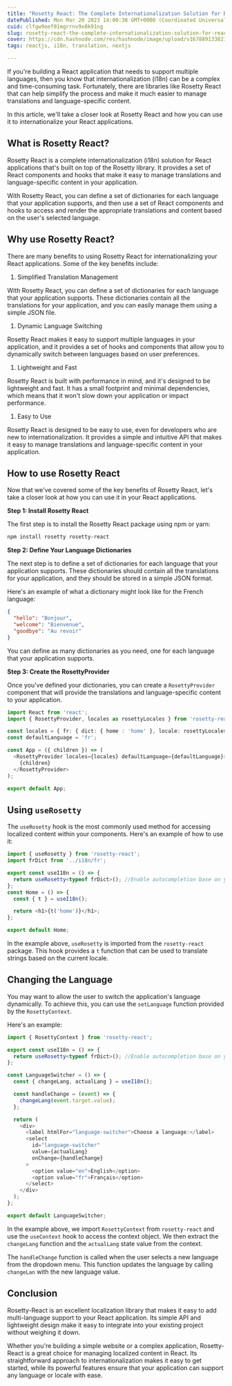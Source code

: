 ```yaml
---
title: "Rosetty React: The Complete Internationalization Solution for React Applications"
datePublished: Mon Mar 20 2023 14:00:38 GMT+0000 (Coordinated Universal Time)
cuid: clfgw9oef01mgrrnv9x0k91ng
slug: rosetty-react-the-complete-internationalization-solution-for-react-applications
cover: https://cdn.hashnode.com/res/hashnode/image/upload/v1678891338212/c85fe207-98a5-4f7a-96f4-06bfa8d58999.png
tags: reactjs, i18n, translation, nextjs

---
```


If you're building a React application that needs to support multiple languages, then you know that internationalization (i18n) can be a complex and time-consuming task. Fortunately, there are libraries like Rosetty React that can help simplify the process and make it much easier to manage translations and language-specific content.

In this article, we'll take a closer look at Rosetty React and how you can use it to internationalize your React applications.

## What is Rosetty React?

Rosetty React is a complete internationalization (i18n) solution for React applications that's built on top of the Rosetty library. It provides a set of React components and hooks that make it easy to manage translations and language-specific content in your application.

With Rosetty React, you can define a set of dictionaries for each language that your application supports, and then use a set of React components and hooks to access and render the appropriate translations and content based on the user's selected language.

## Why use Rosetty React?

There are many benefits to using Rosetty React for internationalizing your React applications. Some of the key benefits include:

1. Simplified Translation Management
    

With Rosetty React, you can define a set of dictionaries for each language that your application supports. These dictionaries contain all the translations for your application, and you can easily manage them using a simple JSON file.

1. Dynamic Language Switching
    

Rosetty React makes it easy to support multiple languages in your application, and it provides a set of hooks and components that allow you to dynamically switch between languages based on user preferences.

1. Lightweight and Fast
    

Rosetty React is built with performance in mind, and it's designed to be lightweight and fast. It has a small footprint and minimal dependencies, which means that it won't slow down your application or impact performance.

1. Easy to Use
    

Rosetty React is designed to be easy to use, even for developers who are new to internationalization. It provides a simple and intuitive API that makes it easy to manage translations and language-specific content in your application.

## How to use Rosetty React

Now that we've covered some of the key benefits of Rosetty React, let's take a closer look at how you can use it in your React applications.

**Step 1: Install Rosetty React**

The first step is to install the Rosetty React package using npm or yarn:

```bash
npm install rosetty rosetty-react
```

**Step 2: Define Your Language Dictionaries**

The next step is to define a set of dictionaries for each language that your application supports. These dictionaries should contain all the translations for your application, and they should be stored in a simple JSON format.

Here's an example of what a dictionary might look like for the French language:

```json
{
  "hello": "Bonjour",
  "welcome": "Bienvenue",
  "goodbye": "Au revoir"
}
```

You can define as many dictionaries as you need, one for each language that your application supports.

**Step 3: Create the RosettyProvider**

Once you've defined your dictionaries, you can create a `RosettyProvider` component that will provide the translations and language-specific content to your application.

```typescript
import React from 'react';
import { RosettyProvider, locales as rosettyLocales } from 'rosetty-react';

const locales = { fr: { dict: { home : 'home' }, locale: rosettyLocales.fr } };
const defaultLanguage = 'fr';

const App = ({ children }) => (
  <RosettyProvider locales={locales} defaultLanguage={defaultLanguage}>
    {children}
  </RosettyProvider>
);

export default App;
```

## Using `useRosetty`

The `useRosetty` hook is the most commonly used method for accessing localized content within your components. Here's an example of how to use it:

```typescript
import { useRosetty } from 'rosetty-react';
import frDict from '../i18n/fr';

export const useI18n = () => {
  return useRosetty<typeof frDict>(); //Enable autocompletion base on you translation file
};
const Home = () => {
  const { t } = useI18n();

  return <h1>{t('home')}</h1>;
};

export default Home;
```

In the example above, `useRosetty` is imported from the `rosetty-react` package. This hook provides a `t` function that can be used to translate strings based on the current locale.

## Changing the Language

You may want to allow the user to switch the application's language dynamically. To achieve this, you can use the `setLanguage` function provided by the `RosettyContext`.

Here's an example:

```typescript
import { RosettyContext } from 'rosetty-react';

export const useI18n = () => {
  return useRosetty<typeof frDict>(); //Enable autocompletion base on you translation file
};

const LanguageSwitcher = () => {
  const { changeLang, actualLang } = useI18n();

  const handleChange = (event) => {
    changeLang(event.target.value);
  };

  return (
    <div>
      <label htmlFor="language-switcher">Choose a language:</label>
      <select
        id="language-switcher"
        value={actualLang}
        onChange={handleChange}
      >
        <option value="en">English</option>
        <option value="fr">Français</option>
      </select>
    </div>
  );
};

export default LanguageSwitcher;
```

In the example above, we import `RosettyContext` from `rosetty-react` and use the `useContext` hook to access the context object. We then extract the `changeLang` function and the `actualLang` state value from the context.

The `handleChange` function is called when the user selects a new language from the dropdown menu. This function updates the language by calling `changeLan` with the new language value.

## Conclusion

Rosetty-React is an excellent localization library that makes it easy to add multi-language support to your React application. Its simple API and lightweight design make it easy to integrate into your existing project without weighing it down.

Whether you're building a simple website or a complex application, Rosetty-React is a great choice for managing localized content in React. Its straightforward approach to internationalization makes it easy to get started, while its powerful features ensure that your application can support any language or locale with ease.